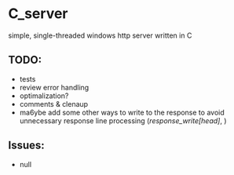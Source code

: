 # C_server
simple, single-threaded windows http server written in C
## TODO:
- tests
- review error handling
- optimalization?
- comments & clenaup
- ma6ybe add some other ways to write to the response to avoid unnecessary response line processing (*response_write[head]*, )
## Issues:
- null